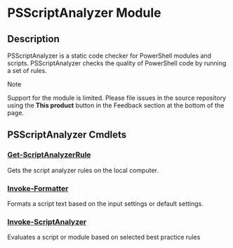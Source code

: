 ﻿---
Module Name: PSScriptAnalyzer
Module Guid: d6245802-193d-4068-a631-8863a4342a18
ms.date: 10/07/2021
Download Help Link:  https://aka.ms/ps-modules-help
Help Version: 1.20.0
Locale: en-US
---

# PSScriptAnalyzer Module

## Description

PSScriptAnalyzer is a static code checker for PowerShell modules and scripts. PSScriptAnalyzer
checks the quality of PowerShell code by running a set of rules.

> [!NOTE]
> Support for the module is limited. Please file issues in the source repository using the **This
> product** button in the Feedback section at the bottom of the page.

## PSScriptAnalyzer Cmdlets

### [Get-ScriptAnalyzerRule](Get-ScriptAnalyzerRule.md)
Gets the script analyzer rules on the local computer.

### [Invoke-Formatter](Invoke-Formatter.md)
Formats a script text based on the input settings or default settings.

### [Invoke-ScriptAnalyzer](Invoke-ScriptAnalyzer.md)
Evaluates a script or module based on selected best practice rules
